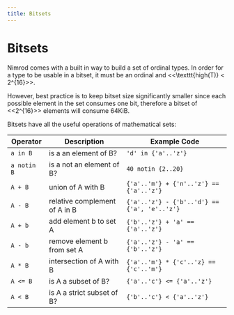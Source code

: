 ```yaml
---
title: Bitsets
---
```


# Bitsets

Nimrod comes with a built in way to build a set of ordinal types. In order for a type to be usable in a bitset, it must be an ordinal and <<\texttt{high(T)} < 2^{16}>>.

However, best practice is to keep bitset size significantly smaller since each possible element in the set consumes one bit, therefore a bitset of <<2^{16}>> elements will consume 64KiB.

Bitsets have all the useful operations of mathematical sets:

|Operator     | Description                   | Example Code                                 |
|-------------|-------------------------------|----------------------------------------------|
| `a in B`    | is a an element of B?         | `'d' in {'a'..'z'}`                          |
| `a notin B` | is a not an element of B?     | `40 notin {2..20} `                          |
| `A + B`     | union of A with B             | `{'a'..'m'} + {'n'..'z'} == {'a'..'z'}`      |
| `A - B`     | relative complement of A in B | `{'a'..'z'} - {'b'..'d'} == {'a', 'e'..'z'}` |
| `A + b`     | add element b to set A        | `{'b'..'z'} + 'a' == {'a'..'z'}`             |
| `A - b`     | remove element b from set A   | `{'a'..'z'} - 'a' == {'b'..'z'}`             |
| `A * B`     | intersection of A with B      | `{'a'..'m'} * {'c'..'z} == {'c'..'m'}`       |
| `A <= B`    | is A a subset of B?           | `{'a'..'c'} <= {'a'..'z'}`                   |
| `A < B`     | is A a strict subset of B?    | `{'b'..'c'} < {'a'..'z'}`                    |

